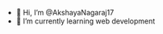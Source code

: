 - 👋 Hi, I’m @AkshayaNagaraj17
- 🌱 I’m currently learning web development


<!---
AkshayaNagaraj17/AkshayaNagaraj17 is a ✨ special ✨ repository because its `README.md` (this file) appears on your GitHub profile.
You can click the Preview link to take a look at your changes.
--->

